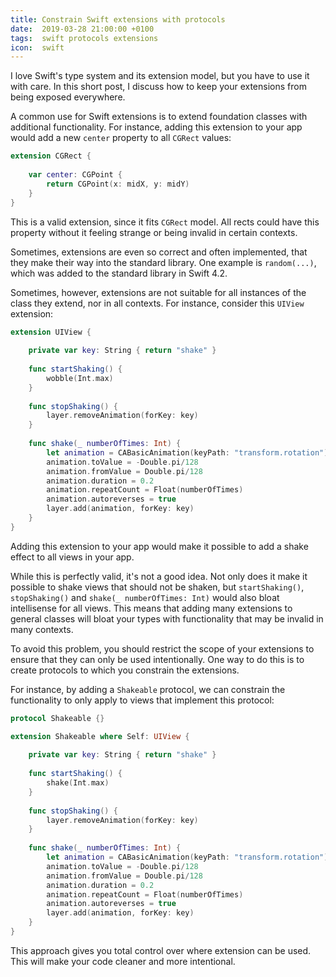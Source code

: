 ```yaml
---
title: Constrain Swift extensions with protocols
date:  2019-03-28 21:00:00 +0100
tags:  swift protocols extensions
icon:  swift
---
```


I love Swift's type system and its extension model, but you have to use it with care. In this short post, I discuss how to keep your extensions from being exposed everywhere.

A common use for Swift extensions is to extend foundation classes with additional functionality. For instance, adding this extension to your app would add a new `center` property to all `CGRect` values:

```swift
extension CGRect {
    
    var center: CGPoint {
        return CGPoint(x: midX, y: midY)
    }
}
```

This is a valid extension, since it fits `CGRect` model. All rects could have this property without it feeling strange or being invalid in certain contexts. 

Sometimes, extensions are even so correct and often implemented, that they make their way into the standard library. One example is `random(...)`, which was added to the standard library in Swift 4.2.

Sometimes, however, extensions are not suitable for all instances of the class they extend, nor in all contexts. For instance, consider this `UIView` extension:

```swift
extension UIView {
    
    private var key: String { return "shake" }
    
    func startShaking() {
        wobble(Int.max)
    }
    
    func stopShaking() {
        layer.removeAnimation(forKey: key)
    }
    
    func shake(_ numberOfTimes: Int) {
        let animation = CABasicAnimation(keyPath: "transform.rotation")
        animation.toValue = -Double.pi/128
        animation.fromValue = Double.pi/128
        animation.duration = 0.2
        animation.repeatCount = Float(numberOfTimes)
        animation.autoreverses = true
        layer.add(animation, forKey: key)
    }
}
```

Adding this extension to your app would make it possible to add a shake effect to all views in your app. 

While this is perfectly valid, it's not a good idea. Not only does it make it possible to shake views that should not be shaken, but `startShaking()`, `stopShaking()` and `shake(_ numberOfTimes: Int)` would also bloat intellisense for all views. This means that adding many extensions to general classes will bloat your types with functionality that may be invalid in many contexts.

To avoid this problem, you should restrict the scope of your extensions to ensure that they can only be used intentionally. One way to do this is to create protocols to which you constrain the extensions. 

For instance, by adding a `Shakeable` protocol, we can constrain the functionality to only apply to views that implement this protocol:

```swift
protocol Shakeable {}

extension Shakeable where Self: UIView {
    
    private var key: String { return "shake" }
    
    func startShaking() {
        shake(Int.max)
    }
    
    func stopShaking() {
        layer.removeAnimation(forKey: key)
    }
    
    func shake(_ numberOfTimes: Int) {
        let animation = CABasicAnimation(keyPath: "transform.rotation")
        animation.toValue = -Double.pi/128
        animation.fromValue = Double.pi/128
        animation.duration = 0.2
        animation.repeatCount = Float(numberOfTimes)
        animation.autoreverses = true
        layer.add(animation, forKey: key)
    }
}
```

This approach gives you total control over where extension can be used. This will make your code cleaner and more intentional.